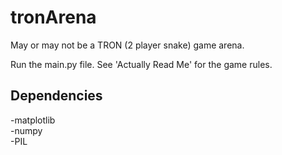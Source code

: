 # tronArena
May or may not be a TRON (2 player snake) game arena.

Run the main.py file. See 'Actually Read Me' for the game rules.

## Dependencies
-matplotlib  
-numpy  
-PIL  
